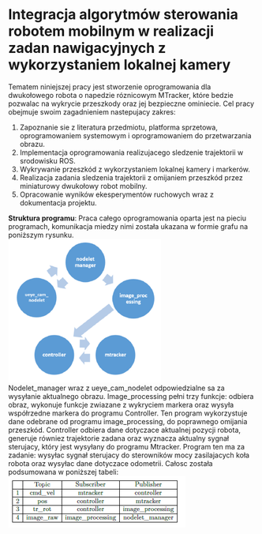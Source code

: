 # Integracja algorytmów sterowania robotem mobilnym w realizacji zadan nawigacyjnych z wykorzystaniem lokalnej kamery  
Tematem niniejszej pracy jest stworzenie oprogramowania dla dwukołowego robota o napedzie róznicowym MTracker, które bedzie pozwalac na wykrycie przeszkody oraz jej bezpieczne ominiecie. Cel pracy obejmuje swoim zagadnieniem nastepujacy zakres:  
1. Zapoznanie sie z literatura przedmiotu, platforma sprzetowa, oprogramowaniem systemowym i oprogramowaniem do przetwarzania obrazu.
2. Implementacja oprogramowania realizujacego sledzenie trajektorii w srodowisku ROS.
3. Wykrywanie przeszkód z wykorzystaniem lokalnej kamery i markerów.
4. Realizacja zadania sledzenia trajektorii z omijaniem przeszkód przez miniaturowy dwukołowy robot mobilny.
5. Opracowanie wyników ekesperymentów ruchowych wraz z dokumentacja projektu.  

**Struktura programu**:
Praca całego oprogramowania oparta jest na pieciu programach, komunikacja miedzy nimi została ukazana w formie grafu na poniższym rysunku.    
![Screenshot](photos/struktura.PNG)  
Nodelet_manager wraz z ueye_cam_nodelet odpowiedzialne sa za wysyłanie aktualnego obrazu. Image_processing pełni trzy funkcje: odbiera obraz, wykonuje funkcje zwiazane z wykryciem markera oraz wysyła współrzedne markera do programu Controller. Ten program wykorzystuje dane odebrane od programu image_processing, do poprawnego omijania przeszkód. Controller
odbiera dane dotyczace aktualnej pozycji robota, generuje równiez trajektorie zadana oraz wyznacza aktualny sygnał sterujacy, który jest wysyłany do programu Mtracker. Program ten ma za zadanie: wysyłac sygnał sterujacy do sterowników mocy zasilajacych koła robota oraz wysyłac dane dotyczace odometrii. Całosc została podsumowana w poniższej tabeli:    
![Screenshot](photos/tabela.PNG)  
